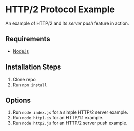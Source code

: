 # HTTP/2 Protocol Example

An example of HTTP/2 and its *server push* feature in action.

## Requirements

* [Node.js](http://nodejs.org/)

## Installation Steps

1. Clone repo
2. Run `npm install`

## Options

1. Run `node index.js` for a simple HTTP/2 server example. 
2. Run `node http1.js` for an HTTP/1.1 example.
3. Run `node http2.js` for an HTTP/2 server push example.